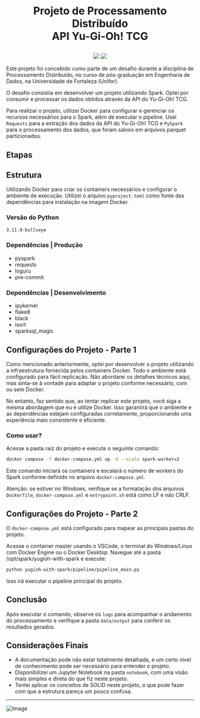 # <p align="center">Projeto de Processamento Distribuído<br>API Yu-Gi-Oh! TCG</p>

<p align="center">
<img src="http://img.shields.io/static/v1?label=LICENCA&message=...&color=GREEN&style=for-the-badge"/>
<img src="http://img.shields.io/static/v1?label=STATUS&message=N/A&color=GREEN&style=for-the-badge"/>
</p>

Este projeto foi concebido como parte de um desafio durante a disciplina de Processamento Distribuído, no curso de pós-graduação em Engenharia de Dados, na Universidade de Fortaleza (Unifor).

O desafio consistia em desenvolver um projeto utilizando Spark. Optei por consumir e processar os dados obtidos através da API do Yu-Gi-Oh! TCG.

Para realizar o projeto, utilizei Docker para configurar e gerenciar os recursos necessários para o Spark, além de executar o pipeline. Usei <code>Requests</code> para a extração dos dados da API do Yu-Gi-Oh! TCG e <code>PySpark</code> para o processamento dos dados, que foram salvos em arquivos parquet particionados.

## Etapas

## Estrutura

 Utilizando Docker para criar os containers necessários e configurar o ambiente de execução. Utilizei o arquivo <code>pyproject.toml</code> como fonte das dependências para instalação na imagem Docker. 

### Versão do Python
```bash
3.11.9-bullseye
```

### Dependências | Produção

- pyspark
- requests
- loguru
- pre-commit

### Dependências | Desenvolvimento

- ipykernel
- flake8
- black
- isort
- sparksql_magic

## Configurações do Projeto - Parte 1

Como mencionado anteriormente, optei por desenvolver o projeto utilizando a infraestrutura fornecida pelos containers Docker. Todo o ambiente está configurado para fácil replicação. Não abordarei os detalhes técnicos aqui, mas sinta-se à vontade para adaptar o projeto conforme necessário, com ou sem Docker.

No entanto, faz sentido que, ao tentar replicar este projeto, você siga a mesma abordagem que eu e utilize Docker. Isso garantirá que o ambiente e as dependências estejam configuradas corretamente, proporcionando uma experiência mais consistente e eficiente.

### Como usar?

Acesse a pasta raiz do projeto e execute o seguinte comando: 

```bash
docker compose -f docker-compose.yml up -d --scale spark-worker=2
```

Este comando iniciará os containers e escalará o número de workers do Spark conforme definido no arquivo <code>docker-compose.yml</code>.

Atenção: se estiver no Windows, verifique se a formatação dos arquivos <code>Dockerfile</code>, <code>docker-compose.yml</code> e <code>entrypoint.sh</code> está como LF e não CRLF.

## Configurações do Projeto - Parte 2

O <code>docker-compose.yml</code> está configurado para mapear as principais pastas do projeto.

Acesse o container master usando o VSCode, o terminal do Windows/Linux com Docker Engine ou o Docker Desktop. Navegue até a pasta /opt/spark/yugioh-with-spark e execute:

```bash
python yugioh-with-spark/pipeline/pipeline_main.py
```

Isso irá executar o pipeline principal do projeto.

## Conclusão

Após executar o comando, observe os <code>logs</code> para acompanhar o andamento do processamento e verifique a pasta <code>data/output</code> para conferir os resultados gerados.

## Considerações Finais

- A documentação pode não estar totalmente detalhada, e um certo nível de conhecimento pode ser necessário para entender o projeto.
- Disponibilizei um Jupyter Notebook na pasta <code>notebook</code>, com uma visão mais simples e direta do que fiz neste projeto.
- Tentei aplicar os conceitos de SOLID neste projeto, o que pode fazer com que a estrutura pareça um pouco confusa.
<hr>

![Image](https://i.imgur.com/p4vnGAN.gif)
